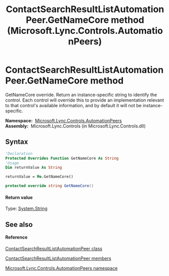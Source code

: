﻿---
title: ContactSearchResultListAutomationPeer.GetNameCore method  (Microsoft.Lync.Controls.AutomationPeers)
TOCTitle: 'GetNameCore method '
ms:assetid: M:Microsoft.Lync.Controls.AutomationPeers.ContactSearchResultListAutomationPeer.GetNameCore_DI_3_UC_OCS14MrefLyncWPF
ms:mtpsurl: https://msdn.microsoft.com/en-us/library/microsoft.lync.controls.automationpeers.contactsearchresultlistautomationpeer.getnamecore_di_3_uc_ocs14mreflyncwpf(v=office.15)
ms:contentKeyID: 48589273
ms.date: 07/28/2014
mtps_version: v=office.15
f1_keywords:
- Microsoft.Lync.Controls.AutomationPeers.ContactSearchResultListAutomationPeer.GetNameCore
dev_langs:
- CSharp
- JScript
- VB
- other
---

# ContactSearchResultListAutomationPeer.GetNameCore method

GetNameCore override. Return an instance-specific string to identify the control. Each control will override this to provide an implementation relevant to that control's available information, and by default it will not be instance-specific.

**Namespace:**  [Microsoft.Lync.Controls.AutomationPeers](microsoft-lync-controls-automationpeers-namespace_1.md)  
**Assembly:**  Microsoft.Lync.Controls (in Microsoft.Lync.Controls.dll)

## Syntax

``` vb
'Declaration
Protected Overrides Function GetNameCore As String
'Usage
Dim returnValue As String

returnValue = Me.GetNameCore()
```

``` csharp
protected override string GetNameCore()
```

#### Return value

Type: [System.String](http://msdn2.microsoft.com/en-us/library/s1wwdcbf)  

## See also

#### Reference

[ContactSearchResultListAutomationPeer class](contactsearchresultlistautomationpeer-class-microsoft-lync-controls-automationpeers_1.md)

[ContactSearchResultListAutomationPeer members](contactsearchresultlistautomationpeer-members-microsoft-lync-controls-automationpeers_1.md)

[Microsoft.Lync.Controls.AutomationPeers namespace](microsoft-lync-controls-automationpeers-namespace_1.md)

